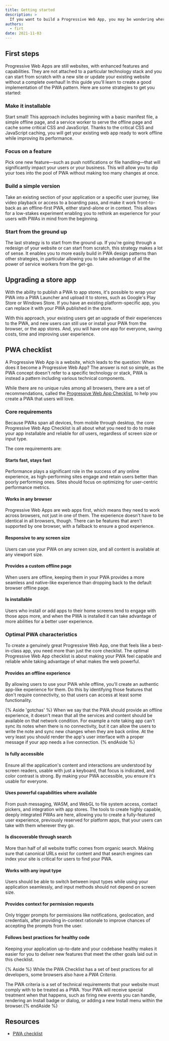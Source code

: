 ```yaml
---
title: Getting started
description: >
  If you want to build a Progressive Web App, you may be wondering where to start, if it's possible to upgrade a website to a PWA without starting from scratch, or how to move from a platform-specific app to a PWA. This article will help you answer these questions.
authors:
  - firt
date: 2021-11-03
---
```


## First steps

Progressive Web Apps are still websites, with enhanced features and capabilities. 
They are not attached to a particular technology stack and you can start from scratch with a new site or update your existing website without a complete overhaul! 
In this guide you'll learn to create a good implementation of the PWA pattern. 
Here are some strategies to get you started:

### Make it installable

Start small! This approach includes beginning with a basic manifest file, a simple offline page, and a service worker to serve the offline page and cache some critical CSS and JavaScript. Thanks to the critical CSS and JavaScript caching, you will get your existing web app ready to work offline while improving its performance.

### Focus on a feature

Pick one new feature—such as push notifications or file handling—that will significantly impact your users or your business. This will allow you to dip your toes into the pool of PWA without making too many changes at once.

### Build a simple version

Take an existing section of your application or a specific user journey, like video playback or access to a boarding pass, and make it work front-to-back as an offline-first PWA, either stand-alone or in context. This allows for a low-stakes experiment enabling you to rethink an experience for your users with PWAs in mind from the beginning.

### Start from the ground up

The last strategy is to start from the ground up. If you're going through a redesign of your website or can start from scratch, this strategy makes a lot of sense. It enables you to more easily build in PWA design patterns than other strategies, in particular allowing you to take advantage of all the power of service workers from the get-go.

## Upgrading a store app

With the ability to publish a PWA to app stores, 
it's possible to wrap your PWA into a PWA Launcher and upload it to stores, such as Google's Play Store or Windows Store. 
If you have an existing platform-specific app, you can replace it with your PWA published in the store.

With this approach, your existing users get an upgrade of their experiences to the PWA, 
and new users can still use or install your PWA from the browser, or the app stores. 
And, you will have one app for everyone, saving costs, time and improving user experience.

## PWA checklist

A Progressive Web App is a website, which leads to the question: When does it become a Progressive Web App? 
The answer is not so simple, as the PWA concept doesn't refer to a specific technology or stack, PWA is instead a pattern including various technical components.

While there are no unique rules among all browsers, there are a set of recommendations, 
called the [Progressive Web App Checklist](/pwa-checklist/), to help you create a PWA that users will love.

### Core requirements

Because PWAs span all devices, 
from mobile through desktop, 
the core Progressive Web App Checklist is all about what you need to do to make your app installable and reliable for _all_ users, 
regardless of screen size or input type.

The core requirements are:

#### Starts fast, stays fast

Performance plays a significant role in the success of any online experience, as high-performing sites engage and retain users better than poorly performing ones. Sites should focus on optimizing for user-centric performance metrics.

#### Works in any browser

Progressive Web Apps are web apps first, which means they need to work across browsers, not just in one of them. The experience doesn't have to be identical in all browsers, though. There can be features that aren't supported by one browser, with a fallback to ensure a good experience.

#### Responsive to any screen size

Users can use your PWA on any screen size, and all content is available at any viewport size.

#### Provides a custom offline page

When users are offline, keeping them in your PWA provides a more seamless and native-like experience than dropping back to the default browser offline page.

#### Is installable

Users who install or add apps to their home screens tend to engage with those apps more, and when the PWA is installed it can take advantage of more abilities for a better user experience.

### Optimal PWA characteristics

To create a genuinely great Progressive Web App, 
one that feels like a best-in-class app, you need more than just the core checklist. 
The optimal Progressive Web App checklist is about making your PWA feel capable and reliable while taking advantage of what makes the web powerful.

#### Provides an offline experience

By allowing users to use your PWA while offline, you'll create an authentic app-like experience for them. Do this by identifying those features that don't require connectivity, so that users can access at least some functionality.

{% Aside 'gotchas' %}
When we say that the PWA should provide an offline experience, it doesn't mean that all the services and content should be available on that network condition. For example a note taking app can't sync its notes when there is no connectivity, but it can allow the users to write the note and sync new changes when they are back online. At the very least you should render the app's user interface with a proper message if your app needs a live connection.
{% endAside %}

#### Is fully accessible

Ensure all the application's content and interactions are understood by screen readers, usable with just a keyboard, that focus is indicated, and color contrast is strong. By making your PWA accessible, you ensure it's usable for everyone.

#### Uses powerful capabilities where available

From push messaging, WASM, and WebGL to file system access, contact pickers, and integration with app stores. The tools to create highly capable, deeply integrated PWAs are here, allowing you to create a fully-featured user experience, previously reserved for platform apps, that your users can take with them wherever they go.

#### Is discoverable through search

More than half of all website traffic comes from organic search. Making sure that canonical URLs exist for content and that search engines can index your site is critical for users to find your PWA.

#### Works with any input type

Users should be able to switch between input types while using your application seamlessly, and input methods should not depend on screen size.

#### Provides context for permission requests

Only trigger prompts for permissions like notifications, geolocation, and credentials, after providing in-context rationale to improve chances of accepting the prompts from the user.

#### Follows best practices for healthy code

Keeping your application up-to-date and your codebase healthy makes it easier for you to deliver new features that meet the other goals laid out in this checklist.

{% Aside %}
While the PWA Checklist has a set of best practices for all developers, 
some browsers also have a _PWA Criteria_. 

The PWA criteria is a set of technical requirements that your website must comply with to be treated as a PWA. Your PWA will receive special treatment when that happens, such as firing new events you can handle, rendering an Install badge or dialog, or adding a new Install menu within the browser.{% endAside %}

## Resources

- [PWA checklist](/pwa-checklist/)
